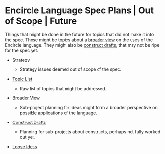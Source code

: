 Encircle Language Spec Plans | Out of Scope | Future
====================================================

Things that might be done in the future for topics that did not make it into the spec. Those might be topics about a [broader view](https://github.com/jjvanzon/Encircle-Language-Spec/tree/master/broader-view) on the uses of the Encircle language. They might also be [construct drafts](https://github.com/jjvanzon/Encircle-Language-Spec/tree/master/constructs-drafts), that may not be ripe for the spec yet.

- [Strategy](1.%20Strategy%20(Out%20of%20Scope).md)
    
    - Strategy issues deemed out of scope of the spec.

- [Topic List](2.%20Topic%20List%20(Out%20of%20Scope).md)

    - Raw list of topics that might be addressed.

- [Broader View](Broader%20View)

    - Sub-project planning for ideas might form a broader perspective on possible applications of the language.

- [Construct Drafts](Construct%20Drafts)

    - Planning for sub-projects about constructs, perhaps not fully worked out yet.

- [Loose Ideas](3.%20Loose%20Ideas%20(Out%20of%20Scope).md)